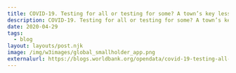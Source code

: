 ```yaml
---
title: COVID-19. Testing for all or testing for some? A town’s key lesson in testing everyone for coronavirus
description: COVID-19. Testing for all or testing for some? A town’s key lesson in testing everyone for coronavirus
date: 2020-04-29
tags:
  - blog
layout: layouts/post.njk
image: /img/w3images/global_smallholder_app.png
externalurl: https://blogs.worldbank.org/opendata/covid-19-testing-all-or-testing-some-towns-key-lesson-testing-everyone-coronavirus
---
```


